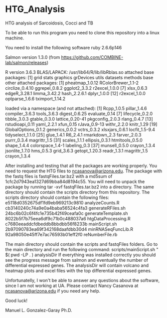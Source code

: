 # HTG_Analysis
HTG analysis of Sarcoidosis, Cocci and TB

To be able to run this program you need to clone this repository into a linux machine.

You need to install the following software
ruby 2.6.6p146

Salmon version 1.3.0 (from https://github.com/COMBINE-lab/salmon/releases)

R version 3.6.3
BLAS/LAPACK: /usr/lib64/R/lib/libRblas.so
attached base packages:
[1] grid      stats     graphics  grDevices utils     datasets  methods   base
other attached packages:
 [1] pheatmap_1.0.12    RColorBrewer_1.1-2 circlize_0.4.10    ggrepel_0.8.2      ggplot2_3.3.2      r2excel_1.0.0
 [7] xlsx_0.6.3         edgeR_3.28.1       limma_3.42.2       hash_2.2.6.1       dplyr_1.0.0
 [12] r2excel_1.0.0    optparse_1.6.6      tximport_1.14.2

loaded via a namespace (and not attached):
 [1] Rcpp_1.0.5          pillar_1.4.6        compiler_3.6.3      tools_3.6.3         digest_0.6.25       evaluate_0.14
 [7] lifecycle_0.2.0     tibble_3.0.3        gtable_0.3.0        lattice_0.20-41     pkgconfig_2.0.3     rlang_0.4.7
[13] rstudioapi_0.11     yaml_2.2.1          xfun_0.15           rJava_0.9-13        withr_2.2.0         knitr_1.29
[19] GlobalOptions_0.1.2 generics_0.0.2      vctrs_0.3.2         xlsxjars_0.6.1      locfit_1.5-9.4      tidyselect_1.1.0
[25] glue_1.4.1          R6_2.4.1            rmarkdown_2.3       farver_2.0.3        purrr_0.3.4         magrittr_1.5
[31] scales_1.1.1        ellipsis_0.3.1      htmltools_0.5.0     shape_1.4.4         colorspace_1.4-1    labeling_0.3
[37] munsell_0.5.0       crayon_1.3.4      jsonlite_1.7.0       hms_0.5.3    grid_3.6.3    getopt_1.20.3   readr_1.3.1   magrittr_1.5  crayon_1.3.4


After installing and testing that all the packages are working properly. You need to request the HTG files to ncasanova@arizona.edu. The package with the fastq files is fastqFiles.tar.bz2 with a md5sum of 1cfc2d7943ea1327d69bba84d8194c55. You will need to unpack the package by running tar -xvf fastqFiles.tar.bz2 into a directory. The same directory should contain the scripts directory from this repository. The scripts directory should contain the following files:
e5118d0352675df1fd9eb969213c9810  analyzeCounts.R
cb3140240c74a9e0a4baba56524c4fa3  generateRFiles.sh
24bc6b02c6f4fc1e735b42f49ceafa0c  generateTemplate.sh
8022b5f7b75eea6df9c71b0c488037a6  htgDataProcessing.R
c7680eeaddcfdbeddb8bbdbb56f8233b  mainScript.sh
2b97090783ea69f342168daafdbb30d4  minRNASeqFuncLib.R
92a98050e45ff7e7ac76593b01eff2f0  reNumberFile.rb

The main directory should contain the scripts and fastqFiles folders. Go to the main directory and run the following command:
scripts/mainScript.sh "<full path to the salmon binary> $( pwd -LP . ) analysisDir
If everything was installed correctly you should see the progress message from salmon and eventually the number of differential expressed genes. The analysisDir will contain volcano and heatmap plots and excel files with the top differential expressed genes.

Unfortunatelly, I won't be able to answer any questions about the software, since I am not working at UA.  Please contact Nancy Casanova at ncasanova@arizona.edu if you need any help.

Good luck!

Manuel L. Gonzalez-Garay Ph.D.
